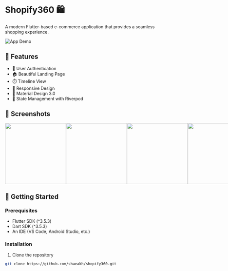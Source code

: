 # Shopify360 🛍️

A modern Flutter-based e-commerce application that provides a seamless shopping experience.

![App Demo](assets/images/app-demo.gif)

## 🌟 Features


- 🔐 User Authentication
- 🏠 Beautiful Landing Page
- ⏱️ Timeline View
- 📱 Responsive Design
- 🎨 Material Design 3.0
- 🔄 State Management with Riverpod

## 📱 Screenshots

<div style="display: flex; justify-content: space-between;">
    <img src="https://github.com/user-attachments/assets/89fce830-0a85-47e1-a7bf-b7e79ee80dcd" width="200" alt=" ">
    <img src="https://github.com/user-attachments/assets/feaf6094-7bc8-43fb-8255-8e9f5d79ad6d" width="200" alt=" ">
    <img src="https://github.com/user-attachments/assets/5ac40025-7189-4093-9621-5bb2844a3140" width="200" alt=" ">
    <img src="https://github.com/user-attachments/assets/a995923d-7fc9-42e5-bfce-d2cdf04281b2" width="200" alt=" ">
    <img src="https://github.com/user-attachments/assets/31539106-172a-4cca-a738-172e5239418f" width="200" alt=" ">
    <img src="https://github.com/user-attachments/assets/b728bf5f-ca5b-4dc6-9963-cfaa1035c145" width="200" alt=" ">
    <img src="https://github.com/user-attachments/assets/324fdfbc-b9b3-4d3e-8093-ae4250f50d4d" width="200" alt=" ">
    <img src="https://github.com/user-attachments/assets/0ab18d38-acb2-496b-aa5b-cc095aea1e72" width="200" alt=" ">
    
</div>

## 🚀 Getting Started

### Prerequisites

- Flutter SDK (^3.5.3)
- Dart SDK (^3.5.3)
- An IDE (VS Code, Android Studio, etc.)

### Installation

1. Clone the repository
```bash
git clone https://github.com/shaeakh/shopify360.git
